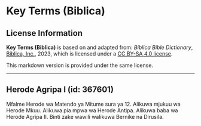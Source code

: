 # Key Terms (Biblica)

## License Information

**Key Terms (Biblica)** is based on and adapted from: _Biblica Bible Dictionary_, [Biblica, Inc.](https://www.biblica.com/), 2023, which is licensed under a [CC BY-SA 4.0 license](https://creativecommons.org/licenses/by-sa/4.0/legalcode.en).

This markdown version is provided under the same license.



--------------------------------

## Herode Agripa I (id: 367601)

Mfalme Herode wa Matendo ya Mitume sura ya 12\. Alikuwa mjukuu wa Herode Mkuu. Alikuwa pia mpwa wa Herode Antipa. Alikuwa baba wa Herode Agripa II. Binti zake wawili walikuwa Bernike na Dirusila.


